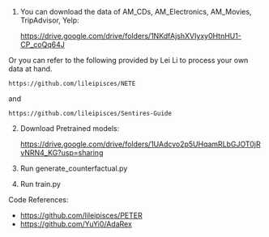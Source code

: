 1. You can download the data of AM_CDs, AM_Electronics, AM_Movies, TripAdvisor, Yelp: 
  
    https://drive.google.com/drive/folders/1NKdfAjshXVIyxy0HtnHU1-CP_coQq64J

Or you can refer to the following provided by Lei Li to process your own data at hand. 

    https://github.com/lileipisces/NETE 
    
and 

    https://github.com/lileipisces/Sentires-Guide 


2. Download Pretrained models: 

    https://drive.google.com/drive/folders/1UAdcvo2p5UHqamRLbGJOT0jRvNRN4_KG?usp=sharing


3. Run generate_counterfactual.py

4. Run train.py


Code References: 
  - https://github.com/lileipisces/PETER
  - https://github.com/YuYi0/AdaRex
